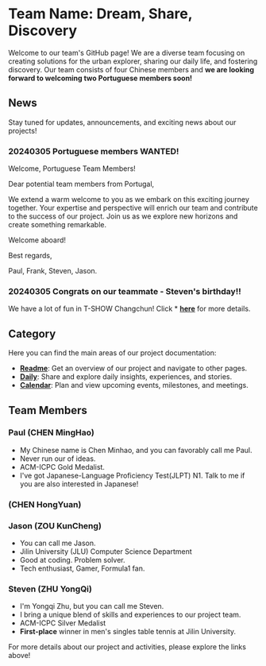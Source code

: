# Team Name: Dream, Share, Discovery

Welcome to our team's GitHub page! We are a diverse team focusing on creating solutions for the urban explorer, sharing our daily life, and fostering discovery. Our team consists of four Chinese members and **we are looking forward to welcoming two Portuguese members soon!**

## News

Stay tuned for updates, announcements, and exciting news about our projects!

### **20240305 Portuguese members WANTED!**

Welcome, Portuguese Team Members!

Dear potential team members from Portugal,

We extend a warm welcome to you as we embark on this exciting journey together. Your expertise and perspective will enrich our team and contribute to the success of our project. Join us as we explore new horizons and create something remarkable.

Welcome aboard!

Best regards,

Paul, Frank, Steven, Jason.

### 20240305 Congrats on our teammate - Steven's birthday!!

We have a lot of fun in T-SHOW Changchun! Click * [**here**](./DAILY.md) for more details.

## Category

Here you can find the main areas of our project documentation:

* [**Readme**](./README.md): Get an overview of our project and navigate to other pages.
* [**Daily**](./DAILY.md): Share and explore daily insights, experiences, and stories.
* [**Calendar**](./CALENDER.md): Plan and view upcoming events, milestones, and meetings.

## Team Members

### Paul (CHEN MingHao)

* My Chinese name is Chen Minhao, and you can favorably call me Paul.
* Never run our of ideas.
* ACM-ICPC Gold Medalist.
* I've got Japanese-Language Proficiency Test(JLPT) N1. Talk to me if you are also interested in Japanese!

### (CHEN HongYuan)

### Jason (ZOU KunCheng)

* You can call me Jason.
* Jilin University (JLU) Computer Science Department 
* Good at coding. Problem solver.
* Tech enthusiast, Gamer, Formula1 fan. 

### Steven (ZHU YongQi)

*  I'm Yongqi Zhu, but you can call me Steven.
*  I bring a unique blend of skills and experiences to our project team.
*  ACM-ICPC Silver Medalist
*  **First-place** winner in men's singles table tennis at Jilin University.

For more details about our project and activities, please explore the links above!
